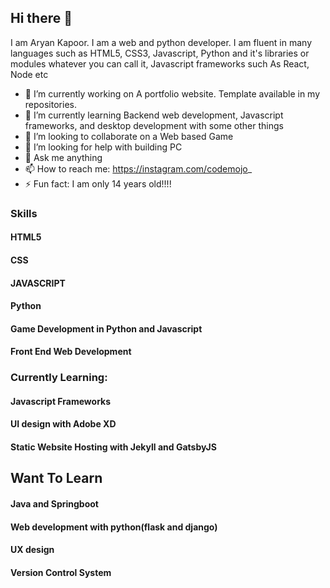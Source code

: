 ## Hi there 👋
I am Aryan Kapoor. I am a web and python developer. I am fluent in many languages such as HTML5, CSS3, Javascript, Python and it's libraries or modules whatever you can call it, Javascript frameworks such As React, Node etc

- 🔭 I’m currently working on A portfolio website. Template available in my repositories.
- 🌱 I’m currently learning Backend web development, Javascript frameworks, and desktop development with some other things
- 👯 I’m looking to collaborate on a Web based Game
- 🤔 I’m looking for help with building PC
- 💬 Ask me anything
- 📫 How to reach me: https://instagram.com/codemojo_ 
- ⚡ Fun fact: I am only 14 years old!!!!

### Skills
 #### HTML5 
 #### CSS
 #### JAVASCRIPT
 #### Python 
 #### Game Development in Python and Javascript
 #### Front End Web Development
 
 
### Currently Learning:
  #### Javascript Frameworks
  #### UI design with Adobe XD
  #### Static Website Hosting with Jekyll and GatsbyJS
  
## Want To Learn
  #### Java and Springboot
  #### Web development with python(flask and django)
  #### UX design
  #### Version Control System







